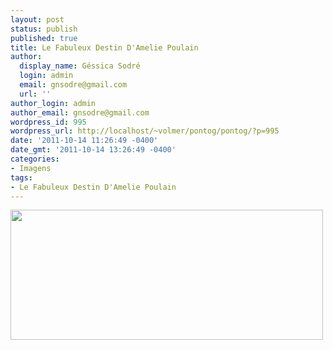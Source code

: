 ```yaml
---
layout: post
status: publish
published: true
title: Le Fabuleux Destin D'Amelie Poulain
author:
  display_name: Géssica Sodré
  login: admin
  email: gnsodre@gmail.com
  url: ''
author_login: admin
author_email: gnsodre@gmail.com
wordpress_id: 995
wordpress_url: http://localhost/~volmer/pontog/pontog/?p=995
date: '2011-10-14 11:26:49 -0400'
date_gmt: '2011-10-14 13:26:49 -0400'
categories:
- Imagens
tags:
- Le Fabuleux Destin D'Amelie Poulain
---
```

<p><a href="http://29.media.tumblr.com/tumblr_lqtj4yF7Xs1r24nzwo1_500.gif"><img class="aligncenter" title="Le Fabuleux Destin D'Amelie Poulain" src="http://29.media.tumblr.com/tumblr_lqtj4yF7Xs1r24nzwo1_500.gif" alt="" width="500" height="208" /></a></p>
